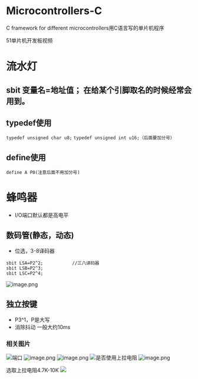 # Microcontrollers-C
C framework for different microcontrollers用C语言写的单片机程序

51单片机开发板视频

# 流水灯
## sbit 变量名=地址值；  在给某个引脚取名的时候经常会用到。

## typedef使用
`typedef unsigned char u8;`
`typedef unsigned int u16;（后面要加分号）`

## define使用
`define A P0(注意后面不用加分号)`

# 蜂鸣器

* I/O端口默认都是高电平

## 数码管(静态，动态)

* 位选，3-8译码器
```
sbit LSA=P2^2;			 //三八译码器
sbit LSB=P2^3;
sbit LSC=P2^4;
```
![image.png](http://upload-images.jianshu.io/upload_images/4340772-24f9fab2cb8ee7dc.png?imageMogr2/auto-orient/strip%7CimageView2/2/w/1240)

## 独立按键

* P3^1，P是大写
* 消除抖动 一般大约10ms


### 相关图片
![端口](http://upload-images.jianshu.io/upload_images/4340772-0a1fbf7f6d0c4741.png?imageMogr2/auto-orient/strip%7CimageView2/2/w/1240)
![image.png](http://upload-images.jianshu.io/upload_images/4340772-9d468957c85d74d3.png?imageMogr2/auto-orient/strip%7CimageView2/2/w/1240)
![image.png](http://upload-images.jianshu.io/upload_images/4340772-ca19c6d8bfbbd442.png?imageMogr2/auto-orient/strip%7CimageView2/2/w/1240)
![是否使用上拉电阻](http://upload-images.jianshu.io/upload_images/4340772-c41c185e5280073d.png?imageMogr2/auto-orient/strip%7CimageView2/2/w/1240)
![image.png](http://upload-images.jianshu.io/upload_images/4340772-c6726738b0838219.png?imageMogr2/auto-orient/strip%7CimageView2/2/w/1240)

选取上拉电阻4.7K-10K 
![](http://upload-images.jianshu.io/upload_images/4340772-9bd298501c93df17.png?imageMogr2/auto-orient/strip%7CimageView2/2/w/1240)
